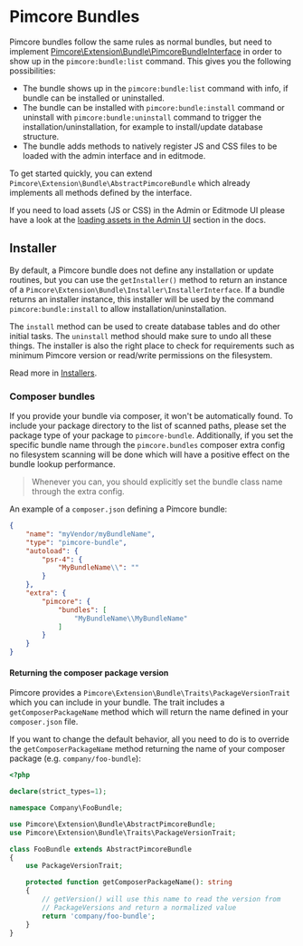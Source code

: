 # Pimcore Bundles

Pimcore bundles follow the same rules as normal bundles, but need to implement [Pimcore\Extension\Bundle\PimcoreBundleInterface](https://github.com/pimcore/pimcore/blob/11.x/lib/Extension/Bundle/PimcoreBundleInterface.php)
in order to show up in the `pimcore:bundle:list` command. This gives you the following possibilities:

* The bundle shows up in the `pimcore:bundle:list` command with info, if bundle can be installed or uninstalled.
* The bundle can be installed with `pimcore:bundle:install` command or uninstall with `pimcore:bundle:uninstall`
  command to trigger the installation/uninstallation, for example to install/update database structure.
* The bundle adds methods to natively register JS and CSS files to be loaded with the admin interface and in editmode.

To get started quickly, you can extend `Pimcore\Extension\Bundle\AbstractPimcoreBundle` which already implements all methods
defined by the interface.

If you need to load assets (JS or CSS) in the Admin or Editmode UI please have a look at the [loading assets in the Admin UI](../13_Loading_Admin_UI_Assets.md) section in the docs.

## Installer

By default, a Pimcore bundle does not define any installation or update routines, but you can use the `getInstaller()` method
to return an instance of a `Pimcore\Extension\Bundle\Installer\InstallerInterface`. If a bundle returns an installer instance,
this installer will be used by the command `pimcore:bundle:install` to allow installation/uninstallation.

The `install` method can be used to create database tables and do other initial tasks. The `uninstall` method should make
sure to undo all these things. The installer is also the right place to check for requirements such as minimum Pimcore
version or read/write permissions on the filesystem.

Read more in [Installers](./01_Installers.md).

### Composer bundles

If you provide your bundle via composer, it won't be automatically found. To include your package directory to the list
of scanned paths, please set the package type of your package to `pimcore-bundle`. Additionally, if you set the specific
bundle name through the `pimcore.bundles` composer extra config no filesystem scanning will be done which will have a
positive effect on the bundle lookup performance.

> Whenever you can, you should explicitly set the bundle class name through the extra config.

An example of a `composer.json` defining a Pimcore bundle:

```json
{
    "name": "myVendor/myBundleName",
    "type": "pimcore-bundle",
    "autoload": {
        "psr-4": {
            "MyBundleName\\": ""
        }
    },
    "extra": {
        "pimcore": {
            "bundles": [
                "MyBundleName\\MyBundleName"
            ]
        }
    }
}
```

#### Returning the composer package version

Pimcore provides a `Pimcore\Extension\Bundle\Traits\PackageVersionTrait` which you can include in your bundle. The trait
includes a `getComposerPackageName` method which will return the name defined in your `composer.json` file.

If you want to change the default behavior, all you need to do is to override the `getComposerPackageName` method returning
the name of your composer package (e.g. `company/foo-bundle`):

```php
<?php

declare(strict_types=1);

namespace Company\FooBundle;

use Pimcore\Extension\Bundle\AbstractPimcoreBundle;
use Pimcore\Extension\Bundle\Traits\PackageVersionTrait;

class FooBundle extends AbstractPimcoreBundle
{
    use PackageVersionTrait;

    protected function getComposerPackageName(): string
    {
        // getVersion() will use this name to read the version from
        // PackageVersions and return a normalized value
        return 'company/foo-bundle';
    }
}
```


